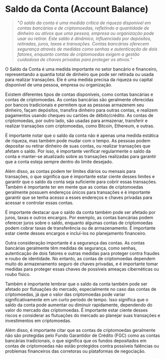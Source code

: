 # Saldo da Conta (Account Balance)

>"*O saldo da conta é uma medida crítica de riqueza disponível em contas bancárias e de criptomoedas, refletindo a quantidade de dinheiro ou ativos que uma pessoa, empresa ou organização pode usar ou retirar. Este saldo é dinâmico, influenciado por depósitos, retiradas, juros, taxas e transações. Contas bancárias oferecem segurança através de medidas como senhas e autenticação de dois fatores, enquanto contas de criptomoedas exigem a gestão cuidadosa de chaves privadas para proteger os ativos.*"

O Saldo da Conta é uma medida importante no setor bancário e financeiro, representando a quantia total de dinheiro que pode ser retirada ou usada para realizar transações. Ele é uma medida precisa da riqueza ou capital disponível de uma pessoa, empresa ou organização.

Existem diferentes tipos de contas disponíveis, como contas bancárias e contas de criptomoedas. As contas bancárias são geralmente oferecidas por bancos tradicionais e permitem que as pessoas armazenem seu dinheiro, façam depósitos, transfira dinheiro para outras contas, e realizem pagamentos usando cheques ou cartões de débito/crédito. As contas de criptomoedas, por outro lado, são usadas para armazenar, transferir e realizar transações com criptomoedas, como Bitcoin, Ethereum, e outras.

É importante notar que o saldo da conta não é apenas uma medida estática de riqueza, mas também pode mudar com o tempo. As pessoas podem depositar ou retirar dinheiro de suas contas, ou realizar transações que afetam o saldo. Por isso, é importante verificar regularmente o saldo da conta e manter-se atualizado sobre as transações realizadas para garantir que a conta esteja sempre dentro do limite desejado.

Além disso, as contas podem ter limites diários ou mensais para transações, o que significa que é importante estar ciente desses limites e garantir que o saldo da conta seja suficiente para cobrir essas transações. Também é importante ter em mente que as contas de criptomoedas geralmente possuem endereços únicos para transações e é importante garantir que se tenha acesso a esses endereços e chaves privadas para acessar e controlar essas contas.

É importante destacar que o saldo da conta também pode ser afetado por juros, taxas e outros encargos. Por exemplo, as contas bancárias podem oferecer juros sobre o saldo, enquanto algumas contas de criptomoedas podem cobrar taxas de transferência ou de armazenamento. É importante estar ciente desses encargos e incluí-los no planejamento financeiro.

Outra consideração importante é a segurança das contas. As contas bancárias geralmente têm medidas de segurança, como senhas, autenticação de dois fatores e outras medidas para proteger contra fraudes e roubo de identidade. No entanto, as contas de criptomoedas dependem muito do armazenamento seguro de chaves privadas, e é importante tomar medidas para proteger essas chaves de possíveis ameaças cibernéticas ou roubo físico.

Também é importante lembrar que o saldo da conta também pode ser afetado por flutuações do mercado, especialmente no caso das contas de criptomoedas, já que o valor das criptomoedas pode variar significativamente em um curto período de tempo. Isso significa que o saldo da conta pode aumentar ou diminuir rapidamente, dependendo do valor do mercado das criptomoedas. É importante estar ciente desses riscos e considerar as flutuações do mercado ao planejar suas transações e investimentos em criptomoedas.

Além disso, é importante citar que as contas de criptomoedas geralmente não são protegidas pelo Fundo Garantidor de Crédito (FGC) como as contas bancárias tradicionais, o que significa que os fundos depositados em contas de criptomoedas não estão protegidos contra possíveis falências ou problemas financeiros das corretoras ou plataformas de negociação.
